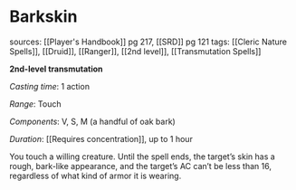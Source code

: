 # Barkskin
sources: [[Player's Handbook]] pg 217, [[SRD]] pg 121
tags: [[Cleric Nature Spells]], [[Druid]], [[Ranger]], [[2nd level]], [[Transmutation Spells]]

**2nd-level transmutation**

*Casting time*: 1 action

*Range*: Touch

*Components*: V, S, M (a handful of oak bark)

*Duration*: [[Requires concentration]], up to 1 hour

You touch a willing creature. Until the spell ends, the target’s skin has a rough, bark-like appearance, and the target’s AC can’t be less than 16, regardless of what kind of armor it is wearing.
